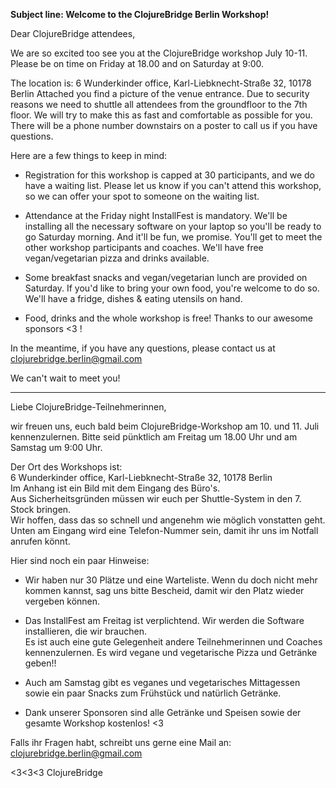 **Subject line: Welcome to the ClojureBridge Berlin Workshop!**


Dear ClojureBridge attendees,

We are so excited too see you at the ClojureBridge workshop July 10-11.
Please be on time on Friday at 18.00 and on Saturday at 9:00.

The location is:
6 Wunderkinder office, Karl-Liebknecht-Straße 32, 10178 Berlin 
Attached you find a picture of the venue entrance. 
Due to security reasons we need to shuttle all attendees from the groundfloor to the 7th floor.
We will try to make this as fast and comfortable as possible for you.
There will be a phone number downstairs on a poster to call us if you have questions.

Here are a few things to keep in mind:

* Registration for this workshop is capped at 30 participants, and we do have a waiting list. 
Please let us know if you can't attend this workshop, so we can offer your spot to someone on the waiting list.

* Attendance at the Friday night InstallFest is mandatory. 
We'll be installing all the necessary software on your laptop so you'll be ready to go Saturday morning. 
And it'll be fun, we promise. You'll get to meet the other workshop participants and coaches. 
We'll have free vegan/vegetarian pizza and drinks available.

* Some breakfast snacks and vegan/vegetarian lunch are provided on Saturday. 
If you'd like to bring your own food, you're welcome to do so. 
We'll have a fridge, dishes & eating utensils on hand.

* Food, drinks and the whole workshop is free! Thanks to our awesome sponsors <3 !

In the meantime, if you have any questions, please contact us at clojurebridge.berlin@gmail.com

We can't wait to meet you!

----- ----------- ----------

Liebe ClojureBridge-Teilnehmerinnen,

wir freuen uns, euch bald beim ClojureBridge-Workshop am 10. und 11. Juli kennenzulernen.
Bitte seid pünktlich am Freitag um 18.00 Uhr und am Samstag um 9:00 Uhr.

Der Ort des Workshops ist:  
6 Wunderkinder office, Karl-Liebknecht-Straße 32, 10178 Berlin  
Im Anhang ist ein Bild mit dem Eingang des Büro's.  
Aus Sicherheitsgründen müssen wir euch per Shuttle-System in den 7. Stock bringen.  
Wir hoffen, dass das so schnell und angenehm wie möglich vonstatten geht.  
Unten am Eingang wird eine Telefon-Nummer sein, damit ihr uns im Notfall anrufen könnt.  

Hier sind noch ein paar Hinweise:

* Wir haben nur 30 Plätze und eine Warteliste. Wenn du doch nicht mehr kommen kannst, sag uns bitte Bescheid, damit wir den Platz wieder vergeben können.

* Das InstallFest am Freitag ist verplichtend. Wir werden die Software installieren, die wir brauchen.  
Es ist auch eine gute Gelegenheit andere Teilnehmerinnen und Coaches kennenzulernen.
Es wird vegane und vegetarische Pizza und Getränke geben!!

* Auch am Samstag gibt es veganes und vegetarisches Mittagessen sowie ein paar Snacks zum Frühstück und natürlich Getränke.

* Dank unserer Sponsoren sind alle Getränke und Speisen sowie der gesamte Workshop kostenlos!  <3

Falls ihr Fragen habt, schreibt uns gerne eine Mail an: clojurebridge.berlin@gmail.com

<3<3<3 ClojureBridge
